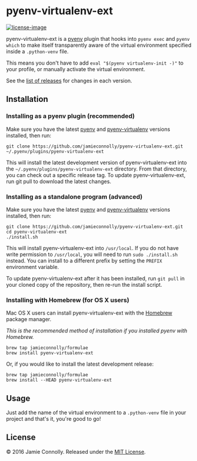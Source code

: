 # pyenv-virtualenv-ext

[![license-image]][license]

pyenv-virtualenv-ext is a [pyenv](https://github.com/yyuu/pyenv) plugin that
hooks into `pyenv exec` and `pyenv which` to make itself transparently aware of
the virtual environment specified inside a `.python-venv` file.

This means you don't have to add `eval "$(pyenv virtualenv-init -)"` to your
profile, or manually activate the virtual environment.

See the [list of releases](https://github.com/jamieconnolly/pyenv-virtualenv-ext/releases)
for changes in each version.

## Installation

### Installing as a pyenv plugin (recommended)

Make sure you have the latest [pyenv](https://github.com/yyuu/pyenv) and
[pyenv-virtualenv](https://github.com/yyuu/pyenv-virtualenv) versions installed,
then run:

    git clone https://github.com/jamieconnolly/pyenv-virtualenv-ext.git ~/.pyenv/plugins/pyenv-virtualenv-ext

This will install the latest development version of pyenv-virtualenv-ext into
the `~/.pyenv/plugins/pyenv-virtualenv-ext` directory. From that directory, you
can check out a specific release tag. To update pyenv-virtualenv-ext, run git
pull to download the latest changes.

### Installing as a standalone program (advanced)

Make sure you have the latest [pyenv](https://github.com/yyuu/pyenv) and
[pyenv-virtualenv](https://github.com/yyuu/pyenv-virtualenv) versions installed,
then run:

    git clone https://github.com/jamieconnolly/pyenv-virtualenv-ext.git
    cd pyenv-virtualenv-ext
    ./install.sh

This will install pyenv-virtualenv-ext into `/usr/local`. If you do not have
write permission to `/usr/local`, you will need to run `sudo ./install.sh`
instead. You can install to a different prefix by setting the `PREFIX`
environment variable.

To update pyenv-virtualenv-ext after it has been installed, run `git pull` in
your cloned copy of the repository, then re-run the install script.

### Installing with Homebrew (for OS X users)

Mac OS X users can install pyenv-virtualenv-ext with the [Homebrew](http://brew.sh)
package manager.

*This is the recommended method of installation if you installed pyenv with
Homebrew.*

    brew tap jamieconnolly/formulae
    brew install pyenv-virtualenv-ext

Or, if you would like to install the latest development release:

    brew tap jamieconnolly/formulae
    brew install --HEAD pyenv-virtualenv-ext

## Usage

Just add the name of the virtual environment to a `.python-venv` file in your
project and that's it, you're good to go!

[license]: https://github.com/jamieconnolly/pyenv-virtualenv-ext/blob/master/LICENSE
[license-image]: https://img.shields.io/badge/license-MIT-blue.svg

## License

&copy; 2016 Jamie Connolly. Released under the [MIT License](LICENSE.md).
